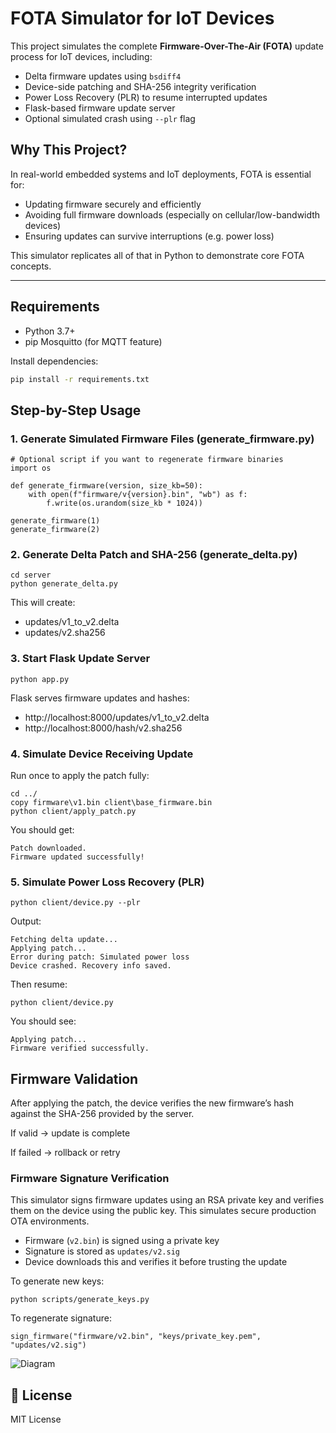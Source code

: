 # FOTA Simulator for IoT Devices

This project simulates the complete **Firmware-Over-The-Air (FOTA)** update process for IoT devices, including:
- Delta firmware updates using `bsdiff4`
- Device-side patching and SHA-256 integrity verification
- Power Loss Recovery (PLR) to resume interrupted updates
- Flask-based firmware update server
- Optional simulated crash using `--plr` flag


## Why This Project?

In real-world embedded systems and IoT deployments, FOTA is essential for:
- Updating firmware securely and efficiently
- Avoiding full firmware downloads (especially on cellular/low-bandwidth devices)
- Ensuring updates can survive interruptions (e.g. power loss)

This simulator replicates all of that in Python to demonstrate core FOTA concepts.

---

## Requirements

- Python 3.7+
- pip
Mosquitto (for MQTT feature)

Install dependencies:
```bash
pip install -r requirements.txt
```


## Step-by-Step Usage

### 1. Generate Simulated Firmware Files (generate_firmware.py)
```
# Optional script if you want to regenerate firmware binaries
import os

def generate_firmware(version, size_kb=50):
    with open(f"firmware/v{version}.bin", "wb") as f:
        f.write(os.urandom(size_kb * 1024))

generate_firmware(1)
generate_firmware(2)
```

### 2. Generate Delta Patch and SHA-256 (generate_delta.py)
```
cd server
python generate_delta.py
```
This will create:
- updates/v1_to_v2.delta
- updates/v2.sha256

### 3. Start Flask Update Server
```
python app.py
```
Flask serves firmware updates and hashes:
- http://localhost:8000/updates/v1_to_v2.delta
- http://localhost:8000/hash/v2.sha256

### 4. Simulate Device Receiving Update
Run once to apply the patch fully:

```
cd ../
copy firmware\v1.bin client\base_firmware.bin
python client/apply_patch.py
```

You should get:

```
Patch downloaded.
Firmware updated successfully!
```

### 5. Simulate Power Loss Recovery (PLR)
```
python client/device.py --plr
```
Output:

```
Fetching delta update...
Applying patch...
Error during patch: Simulated power loss
Device crashed. Recovery info saved.
```

Then resume:
```
python client/device.py
```

You should see:
```
Applying patch...
Firmware verified successfully.
```

## Firmware Validation
After applying the patch, the device verifies the new firmware’s hash against the SHA-256 provided by the server.

If valid → update is complete

If failed → rollback or retry


### Firmware Signature Verification

This simulator signs firmware updates using an RSA private key and verifies them on the device using the public key. This simulates secure production OTA environments.

- Firmware (`v2.bin`) is signed using a private key
- Signature is stored as `updates/v2.sig`
- Device downloads this and verifies it before trusting the update

To generate new keys:
```
python scripts/generate_keys.py
```

To regenerate signature:
```
sign_firmware("firmware/v2.bin", "keys/private_key.pem", "updates/v2.sig")
```


![Diagram](https://github.com/user-attachments/assets/176cf900-3a6d-42c0-ba3b-af21236c71a4)




## 📜 License
MIT License

